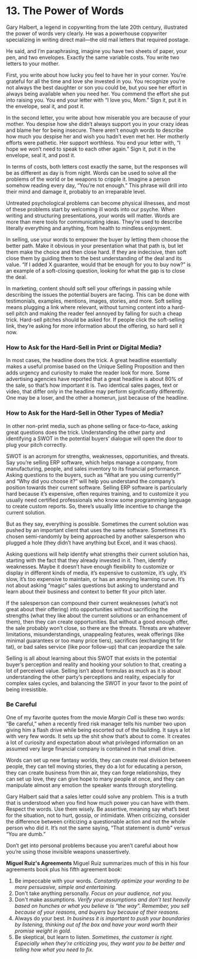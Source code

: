 # 13. The Power of Words

Gary Halbert, a legend in copywriting from the late 20th century, illustrated the power of words very clearly. He was a powerhouse copywriter specializing in writing direct mail—the old mail letters that required postage.

He said, and I’m paraphrasing, imagine you have two sheets of paper, your pen, and two envelopes. Exactly the same variable costs. You write two letters to your mother.

First, you write about how lucky you feel to have her in your corner. You’re grateful for all the time and love she invested in you. You recognize you’re not always the best daughter or son you could be, but you see her effort in always being available when you need her. You commend the effort she put into raising you. You end your letter with “I love you, Mom.” Sign it, put it in the envelope, seal it, and post it.

In the second letter, you write about how miserable you are because of your mother. You despise how she didn’t always support you in your crazy ideas and blame her for being insecure. There aren’t enough words to describe how much you despise her and wish you hadn’t even met her. Her motherly efforts were pathetic. Her support worthless. You end your letter with, “I hope we won’t need to speak to each other again.” Sign it, put it in the envelope, seal it, and post it.

In terms of costs, both letters cost exactly the same, but the responses will be as different as day is from night. Words can be used to solve all the problems of the world or be weapons to cripple it. Imagine a person somehow reading every day, “You’re not enough.” This phrase will drill into their mind and damage it, probably to an irreparable level.

Untreated psychological problems can become physical illnesses, and most of these problems start by welcoming ill words into our psyche. When writing and structuring presentations, your words will matter. Words are more than mere tools for communicating ideas. They’re used to describe literally everything and anything, from health to mindless enjoyment.

In selling, use your words to empower the buyer by letting them choose the better path. Make it obvious in your presentation what that path is, but let them make the choice and then close hard. If they are indecisive, then soft close them by guiding them to the best understanding of the deal and its value. “If I added X guarantee, would that be enough for you to buy now?” is an example of a soft-closing question, looking for what the gap is to close the deal.

In marketing, content should soft sell your offerings in passing while describing the issues the potential buyers are facing. This can be done with testimonials, examples, mentions, images, stories, and more. Soft selling means plugging a link where relevant, without turning content into a hard-sell pitch and making the reader feel annoyed by falling for such a cheap trick. Hard-sell pitches should be asked for. If people click the soft-selling link, they’re asking for more information about the offering, so hard sell it now.

### How to Ask for the Hard-Sell in Print or Digital Media?

In most cases, the headline does the trick. A great headline essentially makes a useful promise based on the Unique Selling Proposition and then adds urgency and curiosity to make the reader look for more. Some advertising agencies have reported that a great headline is about 80% of the sale, so that’s how important it is. Two identical sales pages, text or video, that differ only in the headline may perform significantly differently. One may be a loser, and the other a homerun, just because of the headline.

### How to Ask for the Hard-Sell in Other Types of Media?

In other non-print media, such as phone selling or face-to-face, asking great questions does the trick. Understanding the other party and identifying a SWOT in the potential buyers’ dialogue will open the door to plug your pitch correctly.

SWOT is an acronym for strengths, weaknesses, opportunities, and threats. Say you’re selling ERP software, which helps manage a company, from manufacturing, people, and sales inventory to its financial performance. Asking questions to the buyers, such as “What are you using currently?” and “Why did you choose it?” will help you understand the company’s position towards their current software. Selling ERP software is particularly hard because it’s expensive, often requires training, and to customize it you usually need certified professionals who know some programming language to create custom reports. So, there’s usually little incentive to change the current solution.

But as they say, everything is possible. Sometimes the current solution was pushed by an important client that uses the same software. Sometimes it’s chosen semi-randomly by being approached by another salesperson who plugged a hole (they didn’t have anything but Excel, and it was chaos).

Asking questions will help identify what strengths their current solution has, starting with the fact that they already invested in it. Then, identify weaknesses. Maybe it doesn’t have enough flexibility to customize or display in different kinds of media, it’s expensive to customize, it’s ugly, it’s slow, it’s too expensive to maintain, or has an annoying learning curve. It’s not about asking “magic” sales questions but asking to understand and learn about their business and context to better fit your pitch later.

If the salesperson can compound their current weaknesses (what’s not great about their offering) into opportunities without sacrificing the strengths (what they like about the current solutions or an enhancement of them), then they can create opportunities. But without a good enough offer, the sale probably won’t close, so there are the threats. Threats are whatever limitations, misunderstandings, unappealing features, weak offerings (like minimal guarantees or too many price tiers), sacrifices (exchanging tit for tat), or bad sales service (like poor follow-up) that can jeopardize the sale.

Selling is all about learning about this SWOT that exists in the potential buyer’s perception and reality and hooking your solution to that, creating a lot of perceived value. Selling isn’t about formulas as much as it is about understanding the other party’s perceptions and reality, especially for complex sales cycles, and balancing the SWOT in your favor to the point of being irresistible.

### Be Careful

One of my favorite quotes from the movie _Margin Call_ is these two words: “Be careful,” when a recently fired risk manager tells his number two upon giving him a flash drive while being escorted out of the building. It says a lot with very few words. It sets up the shit show that’s about to come. It creates a lot of curiosity and expectation about what privileged information on an assumed very large financial company is contained in that small drive.

Words can set up new fantasy worlds, they can create real division between people, they can tell moving stories, they do a lot for educating a person, they can create business from thin air, they can forge relationships, they can set up love, they can give hope to many people at once, and they can manipulate almost any emotion the speaker wants through storytelling.

Gary Halbert said that a sales letter could solve any problem. This is a truth that is understood when you find how much power you can have with them. Respect the words. Use them wisely. Be assertive, meaning say what’s best for the situation, not to hurt, gossip, or intimidate. When criticizing, consider the difference between criticizing a questionable action and not the whole person who did it. It’s not the same saying, “That statement is dumb” versus “You are dumb.”

Don’t get into personal problems because you aren’t careful about how you’re using those invisible weapons unassertively.

**Miguel Ruiz's Agreements**
Miguel Ruiz summarizes much of this in his four agreements book plus his fifth agreement book:

1. Be impeccable with your words.
   _Constantly optimize your wording to be more persuasive, simple and entertaining._
2. Don't take anything personally.
   _Focus on your audience, not you._
3. Don't make assumptions.
   _Verify your assumptions and don’t test heavily based on hunches or what you believe is “the way”. Remember, you sell because of your reasons, and buyers buy because of their reasons._
4. Always do your best.
   _In business it is important to push your boundaries by listening, thinking out of the box and have your word worth their promise weight in gold._
5. Be skeptical, but learn to listen.
   _Sometimes, the customer is right. Especially when they’re criticizing you, they want you to be better and telling how what you need to fix._
